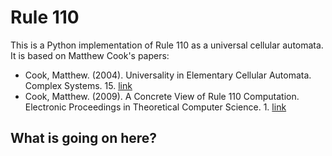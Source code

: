 # Rule 110

This is a Python implementation of Rule 110 as a universal cellular automata. It is based on Matthew Cook's papers: 
 - Cook, Matthew. (2004). Universality in Elementary Cellular Automata. Complex Systems. 15. [link](https://wpmedia.wolfram.com/uploads/sites/13/2018/02/15-1-1.pdf) 
 - Cook, Matthew. (2009). A Concrete View of Rule 110 Computation. Electronic Proceedings in Theoretical Computer Science. 1. [link](https://arxiv.org/abs/0906.3248)

## What is going on here?

